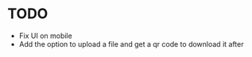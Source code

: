 # TODO

- Fix UI on mobile
- Add the option to upload a file and get a qr code to download it after
